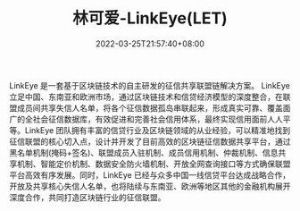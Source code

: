 ﻿---
weight: 
title: "林可爱-LinkEye(LET)"
description: "LinkEye 是一套基于区块链技术的自主研发的征信共享联盟链解决方案"
date: 2022-03-25T21:57:40+08:00
lastmod: 2022-03-25T16:45:40+08:00
draft: false
authors: ["Metabd"]
featuredImage: "linkeai-linkeyelet.webp"
link: ""
tags: ["数字代币","林可爱-LinkEye(LET)"]
categories: ["navigation"]
navigation: ["数字代币"]
lightgallery: true
toc: true
pinned: false
recommend: false
recommend1: false
---
LinkEye 是一套基于区块链技术的自主研发的征信共享联盟链解决方案。 LinkEye 立足中国、东南亚和欧洲市场，通过区块链技术和信贷经济模型的深度整合，在联盟成员间共享失信人名单，将各个征信数据孤岛串联起来，形成真实可靠、覆盖面广的全社会征信数据库，有效促进和完善社会信用体系，最终实现信用面前人人平等。LinkEye 团队拥有丰富的信贷行业及区块链领域的从业经验，可以精准地找到征信联盟的核心切入点，设计并开发了目前高效的区块链征信数据共享平台，通过黑名单机制(掩码+签名)、联盟成员入驻机制、成员信用机制、仲裁机制、信息共享机制、智能定价机制、数据安全防火墙机制、开放全网查询接口等方式确保联盟平台高效有序发展。同时，LinkEye 已经与众多中国一线信贷平台达成战略合作，开放及共享核心失信人名单，也将陆续与东南亚、欧洲等地区其他的金融机构展开深度合作，共同打造区块链行业的征信联盟。
